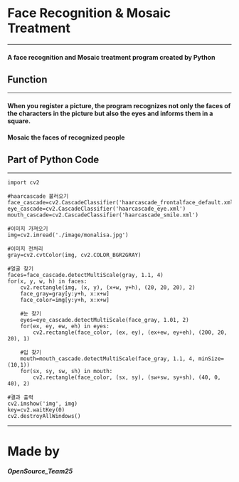 # Face Recognition & Mosaic Treatment
---

#### A face recognition and Mosaic treatment program created by Python

## Function
---
#### When you register a picture, the program recognizes not only the faces of the characters in the picture but also the eyes and informs them in a square. 
#### Mosaic the faces of recognized people

## Part of Python Code 
---
```
import cv2

#haarcascade 불러오기
face_cascade=cv2.CascadeClassifier('haarcascade_frontalface_default.xml')
eye_cascade=cv2.CascadeClassifier('haarcascade_eye.xml')
mouth_cascade=cv2.CascadeClassifier('haarcascade_smile.xml')

#이미지 가져오기
img=cv2.imread('./image/monalisa.jpg')

#이미지 전처리
gray=cv2.cvtColor(img, cv2.COLOR_BGR2GRAY)

#얼굴 찾기
faces=face_cascade.detectMultiScale(gray, 1.1, 4)
for(x, y, w, h) in faces:
    cv2.rectangle(img, (x, y), (x+w, y+h), (20, 20, 20), 2)
    face_gray=gray[y:y+h, x:x+w]
    face_color=img[y:y+h, x:x+w]

    #눈 찾기
    eyes=eye_cascade.detectMultiScale(face_gray, 1.01, 2)
    for(ex, ey, ew, eh) in eyes:
        cv2.rectangle(face_color, (ex, ey), (ex+ew, ey+eh), (200, 20, 20), 1)

    #입 찾기
    mouth=mouth_cascade.detectMultiScale(face_gray, 1.1, 4, minSize=(10,1))
    for(sx, sy, sw, sh) in mouth:
        cv2.rectangle(face_color, (sx, sy), (sw+sw, sy+sh), (40, 0, 40), 2)    

#결과 출력
cv2.imshow('img', img)
key=cv2.waitKey(0)
cv2.destroyAllWindows()
```

---

# Made by
##### OpenSource_Team25

